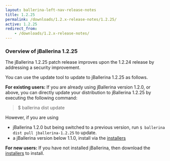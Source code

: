 ```yaml
---
layout: ballerina-left-nav-release-notes
title: 1.2.25
permalink: /downloads/1.2.x-release-notes/1.2.25/
active: 1.2.25
redirect_from:
    - /downloads/1.2.x-release-notes/
---
```


### Overview of jBallerina 1.2.25

The jBallerina 1.2.25 patch release improves upon the 1.2.24 release by addressing a security improvement.

You can use the update tool to update to jBallerina 1.2.25 as follows.

**For existing users:**
If you are already using jBallerina version 1.2.0, or above, you can directly update your distribution to jBallerina 1.2.25 by executing the following command:

> $ ballerina dist update

However, if you are using

- jBallerina 1.2.0 but being switched to a previous version, run `$ ballerina dist pull jballerina-1.2.25` to update.
- a jBallerina version below 1.1.0, install via the [installers](https://ballerina.io/downloads/)

**For new users:**
If you have not installed jBallerina, then download the [installers](https://ballerina.io/downloads/) to install.

<style>.cGitButtonContainer, .cBallerinaTocContainer {display:none;}</style>



